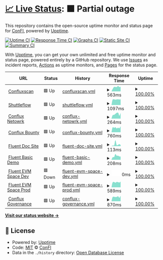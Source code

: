 # [📈 Live Status](https://ConfluxBot.github.io/upt): <!--live status--> **🟧 Partial outage**

This repository contains the open-source uptime monitor and status page for [ConFI](https://ConfluxBot.github.io/upt), powered by [Upptime](https://github.com/upptime/upptime).

[![Uptime CI](https://github.com/ConfluxBot/upt/workflows/Uptime%20CI/badge.svg)](https://github.com/upptime/upptime/actions?query=workflow%3A%22Uptime+CI%22)
[![Response Time CI](https://github.com/ConfluxBot/upt/workflows/Response%20Time%20CI/badge.svg)](https://github.com/upptime/upptime/actions?query=workflow%3A%22Response+Time+CI%22)
[![Graphs CI](https://github.com/ConfluxBot/upt/workflows/Graphs%20CI/badge.svg)](https://github.com/upptime/upptime/actions?query=workflow%3A%22Graphs+CI%22)
[![Static Site CI](https://github.com/ConfluxBot/upt/workflows/Static%20Site%20CI/badge.svg)](https://github.com/upptime/upptime/actions?query=workflow%3A%22Static+Site+CI%22)
[![Summary CI](https://github.com/ConfluxBot/upt/workflows/Summary%20CI/badge.svg)](https://github.com/upptime/upptime/actions?query=workflow%3A%22Summary+CI%22)

With [Upptime](https://upptime.js.org), you can get your own unlimited and free uptime monitor and status page, powered entirely by a GitHub repository. We use [Issues](https://github.com/ConfluxBot/upt/issues) as incident reports, [Actions](https://github.com/ConfluxBot/upt/actions) as uptime monitors, and [Pages](https://ConfluxBot.github.io/upt) for the status page.

<!--start: status pages-->
<!-- This summary is generated by Upptime (https://github.com/upptime/upptime) -->
<!-- Do not edit this manually, your changes will be overwritten -->
<!-- prettier-ignore -->
| URL | Status | History | Response Time | Uptime |
| --- | ------ | ------- | ------------- | ------ |
| <img alt="" src="https://favicons.githubusercontent.com/confluxscan.io" height="13"> [Confluxscan](https://confluxscan.io) | 🟩 Up | [confluxscan.yml](https://github.com/ConfluxBot/upt/commits/HEAD/history/confluxscan.yml) | <details><summary><img alt="Response time graph" src="./graphs/confluxscan/response-time-week.png" height="20"> 563ms</summary><br><a href="https://ConfluxBot.github.io/upt/history/confluxscan"><img alt="Response time 541" src="https://img.shields.io/endpoint?url=https%3A%2F%2Fraw.githubusercontent.com%2FConfluxBot%2Fupt%2FHEAD%2Fapi%2Fconfluxscan%2Fresponse-time.json"></a><br><a href="https://ConfluxBot.github.io/upt/history/confluxscan"><img alt="24-hour response time 607" src="https://img.shields.io/endpoint?url=https%3A%2F%2Fraw.githubusercontent.com%2FConfluxBot%2Fupt%2FHEAD%2Fapi%2Fconfluxscan%2Fresponse-time-day.json"></a><br><a href="https://ConfluxBot.github.io/upt/history/confluxscan"><img alt="7-day response time 563" src="https://img.shields.io/endpoint?url=https%3A%2F%2Fraw.githubusercontent.com%2FConfluxBot%2Fupt%2FHEAD%2Fapi%2Fconfluxscan%2Fresponse-time-week.json"></a><br><a href="https://ConfluxBot.github.io/upt/history/confluxscan"><img alt="30-day response time 513" src="https://img.shields.io/endpoint?url=https%3A%2F%2Fraw.githubusercontent.com%2FConfluxBot%2Fupt%2FHEAD%2Fapi%2Fconfluxscan%2Fresponse-time-month.json"></a><br><a href="https://ConfluxBot.github.io/upt/history/confluxscan"><img alt="1-year response time 540" src="https://img.shields.io/endpoint?url=https%3A%2F%2Fraw.githubusercontent.com%2FConfluxBot%2Fupt%2FHEAD%2Fapi%2Fconfluxscan%2Fresponse-time-year.json"></a></details> | <details><summary><a href="https://ConfluxBot.github.io/upt/history/confluxscan">100.00%</a></summary><a href="https://ConfluxBot.github.io/upt/history/confluxscan"><img alt="All-time uptime 100.00%" src="https://img.shields.io/endpoint?url=https%3A%2F%2Fraw.githubusercontent.com%2FConfluxBot%2Fupt%2FHEAD%2Fapi%2Fconfluxscan%2Fuptime.json"></a><br><a href="https://ConfluxBot.github.io/upt/history/confluxscan"><img alt="24-hour uptime 100.00%" src="https://img.shields.io/endpoint?url=https%3A%2F%2Fraw.githubusercontent.com%2FConfluxBot%2Fupt%2FHEAD%2Fapi%2Fconfluxscan%2Fuptime-day.json"></a><br><a href="https://ConfluxBot.github.io/upt/history/confluxscan"><img alt="7-day uptime 100.00%" src="https://img.shields.io/endpoint?url=https%3A%2F%2Fraw.githubusercontent.com%2FConfluxBot%2Fupt%2FHEAD%2Fapi%2Fconfluxscan%2Fuptime-week.json"></a><br><a href="https://ConfluxBot.github.io/upt/history/confluxscan"><img alt="30-day uptime 100.00%" src="https://img.shields.io/endpoint?url=https%3A%2F%2Fraw.githubusercontent.com%2FConfluxBot%2Fupt%2FHEAD%2Fapi%2Fconfluxscan%2Fuptime-month.json"></a><br><a href="https://ConfluxBot.github.io/upt/history/confluxscan"><img alt="1-year uptime 100.00%" src="https://img.shields.io/endpoint?url=https%3A%2F%2Fraw.githubusercontent.com%2FConfluxBot%2Fupt%2FHEAD%2Fapi%2Fconfluxscan%2Fuptime-year.json"></a></details>
| <img alt="" src="https://favicons.githubusercontent.com/shuttleflow.io" height="13"> [Shuttleflow](https://shuttleflow.io) | 🟩 Up | [shuttleflow.yml](https://github.com/ConfluxBot/upt/commits/HEAD/history/shuttleflow.yml) | <details><summary><img alt="Response time graph" src="./graphs/shuttleflow/response-time-week.png" height="20"> 1097ms</summary><br><a href="https://ConfluxBot.github.io/upt/history/shuttleflow"><img alt="Response time 1043" src="https://img.shields.io/endpoint?url=https%3A%2F%2Fraw.githubusercontent.com%2FConfluxBot%2Fupt%2FHEAD%2Fapi%2Fshuttleflow%2Fresponse-time.json"></a><br><a href="https://ConfluxBot.github.io/upt/history/shuttleflow"><img alt="24-hour response time 1134" src="https://img.shields.io/endpoint?url=https%3A%2F%2Fraw.githubusercontent.com%2FConfluxBot%2Fupt%2FHEAD%2Fapi%2Fshuttleflow%2Fresponse-time-day.json"></a><br><a href="https://ConfluxBot.github.io/upt/history/shuttleflow"><img alt="7-day response time 1097" src="https://img.shields.io/endpoint?url=https%3A%2F%2Fraw.githubusercontent.com%2FConfluxBot%2Fupt%2FHEAD%2Fapi%2Fshuttleflow%2Fresponse-time-week.json"></a><br><a href="https://ConfluxBot.github.io/upt/history/shuttleflow"><img alt="30-day response time 1058" src="https://img.shields.io/endpoint?url=https%3A%2F%2Fraw.githubusercontent.com%2FConfluxBot%2Fupt%2FHEAD%2Fapi%2Fshuttleflow%2Fresponse-time-month.json"></a><br><a href="https://ConfluxBot.github.io/upt/history/shuttleflow"><img alt="1-year response time 1046" src="https://img.shields.io/endpoint?url=https%3A%2F%2Fraw.githubusercontent.com%2FConfluxBot%2Fupt%2FHEAD%2Fapi%2Fshuttleflow%2Fresponse-time-year.json"></a></details> | <details><summary><a href="https://ConfluxBot.github.io/upt/history/shuttleflow">100.00%</a></summary><a href="https://ConfluxBot.github.io/upt/history/shuttleflow"><img alt="All-time uptime 100.00%" src="https://img.shields.io/endpoint?url=https%3A%2F%2Fraw.githubusercontent.com%2FConfluxBot%2Fupt%2FHEAD%2Fapi%2Fshuttleflow%2Fuptime.json"></a><br><a href="https://ConfluxBot.github.io/upt/history/shuttleflow"><img alt="24-hour uptime 100.00%" src="https://img.shields.io/endpoint?url=https%3A%2F%2Fraw.githubusercontent.com%2FConfluxBot%2Fupt%2FHEAD%2Fapi%2Fshuttleflow%2Fuptime-day.json"></a><br><a href="https://ConfluxBot.github.io/upt/history/shuttleflow"><img alt="7-day uptime 100.00%" src="https://img.shields.io/endpoint?url=https%3A%2F%2Fraw.githubusercontent.com%2FConfluxBot%2Fupt%2FHEAD%2Fapi%2Fshuttleflow%2Fuptime-week.json"></a><br><a href="https://ConfluxBot.github.io/upt/history/shuttleflow"><img alt="30-day uptime 100.00%" src="https://img.shields.io/endpoint?url=https%3A%2F%2Fraw.githubusercontent.com%2FConfluxBot%2Fupt%2FHEAD%2Fapi%2Fshuttleflow%2Fuptime-month.json"></a><br><a href="https://ConfluxBot.github.io/upt/history/shuttleflow"><img alt="1-year uptime 100.00%" src="https://img.shields.io/endpoint?url=https%3A%2F%2Fraw.githubusercontent.com%2FConfluxBot%2Fupt%2FHEAD%2Fapi%2Fshuttleflow%2Fuptime-year.json"></a></details>
| <img alt="" src="https://favicons.githubusercontent.com/confluxnetwork.org" height="13"> [Conflux Netowrk](https://confluxnetwork.org) | 🟩 Up | [conflux-netowrk.yml](https://github.com/ConfluxBot/upt/commits/HEAD/history/conflux-netowrk.yml) | <details><summary><img alt="Response time graph" src="./graphs/conflux-netowrk/response-time-week.png" height="20"> 264ms</summary><br><a href="https://ConfluxBot.github.io/upt/history/conflux-netowrk"><img alt="Response time 319" src="https://img.shields.io/endpoint?url=https%3A%2F%2Fraw.githubusercontent.com%2FConfluxBot%2Fupt%2FHEAD%2Fapi%2Fconflux-netowrk%2Fresponse-time.json"></a><br><a href="https://ConfluxBot.github.io/upt/history/conflux-netowrk"><img alt="24-hour response time 319" src="https://img.shields.io/endpoint?url=https%3A%2F%2Fraw.githubusercontent.com%2FConfluxBot%2Fupt%2FHEAD%2Fapi%2Fconflux-netowrk%2Fresponse-time-day.json"></a><br><a href="https://ConfluxBot.github.io/upt/history/conflux-netowrk"><img alt="7-day response time 264" src="https://img.shields.io/endpoint?url=https%3A%2F%2Fraw.githubusercontent.com%2FConfluxBot%2Fupt%2FHEAD%2Fapi%2Fconflux-netowrk%2Fresponse-time-week.json"></a><br><a href="https://ConfluxBot.github.io/upt/history/conflux-netowrk"><img alt="30-day response time 263" src="https://img.shields.io/endpoint?url=https%3A%2F%2Fraw.githubusercontent.com%2FConfluxBot%2Fupt%2FHEAD%2Fapi%2Fconflux-netowrk%2Fresponse-time-month.json"></a><br><a href="https://ConfluxBot.github.io/upt/history/conflux-netowrk"><img alt="1-year response time 316" src="https://img.shields.io/endpoint?url=https%3A%2F%2Fraw.githubusercontent.com%2FConfluxBot%2Fupt%2FHEAD%2Fapi%2Fconflux-netowrk%2Fresponse-time-year.json"></a></details> | <details><summary><a href="https://ConfluxBot.github.io/upt/history/conflux-netowrk">100.00%</a></summary><a href="https://ConfluxBot.github.io/upt/history/conflux-netowrk"><img alt="All-time uptime 100.00%" src="https://img.shields.io/endpoint?url=https%3A%2F%2Fraw.githubusercontent.com%2FConfluxBot%2Fupt%2FHEAD%2Fapi%2Fconflux-netowrk%2Fuptime.json"></a><br><a href="https://ConfluxBot.github.io/upt/history/conflux-netowrk"><img alt="24-hour uptime 100.00%" src="https://img.shields.io/endpoint?url=https%3A%2F%2Fraw.githubusercontent.com%2FConfluxBot%2Fupt%2FHEAD%2Fapi%2Fconflux-netowrk%2Fuptime-day.json"></a><br><a href="https://ConfluxBot.github.io/upt/history/conflux-netowrk"><img alt="7-day uptime 100.00%" src="https://img.shields.io/endpoint?url=https%3A%2F%2Fraw.githubusercontent.com%2FConfluxBot%2Fupt%2FHEAD%2Fapi%2Fconflux-netowrk%2Fuptime-week.json"></a><br><a href="https://ConfluxBot.github.io/upt/history/conflux-netowrk"><img alt="30-day uptime 100.00%" src="https://img.shields.io/endpoint?url=https%3A%2F%2Fraw.githubusercontent.com%2FConfluxBot%2Fupt%2FHEAD%2Fapi%2Fconflux-netowrk%2Fuptime-month.json"></a><br><a href="https://ConfluxBot.github.io/upt/history/conflux-netowrk"><img alt="1-year uptime 100.00%" src="https://img.shields.io/endpoint?url=https%3A%2F%2Fraw.githubusercontent.com%2FConfluxBot%2Fupt%2FHEAD%2Fapi%2Fconflux-netowrk%2Fuptime-year.json"></a></details>
| <img alt="" src="https://favicons.githubusercontent.com/bounty.conflux-chain.org" height="13"> [Conflux Bounty](https://bounty.conflux-chain.org) | 🟩 Up | [conflux-bounty.yml](https://github.com/ConfluxBot/upt/commits/HEAD/history/conflux-bounty.yml) | <details><summary><img alt="Response time graph" src="./graphs/conflux-bounty/response-time-week.png" height="20"> 760ms</summary><br><a href="https://ConfluxBot.github.io/upt/history/conflux-bounty"><img alt="Response time 704" src="https://img.shields.io/endpoint?url=https%3A%2F%2Fraw.githubusercontent.com%2FConfluxBot%2Fupt%2FHEAD%2Fapi%2Fconflux-bounty%2Fresponse-time.json"></a><br><a href="https://ConfluxBot.github.io/upt/history/conflux-bounty"><img alt="24-hour response time 968" src="https://img.shields.io/endpoint?url=https%3A%2F%2Fraw.githubusercontent.com%2FConfluxBot%2Fupt%2FHEAD%2Fapi%2Fconflux-bounty%2Fresponse-time-day.json"></a><br><a href="https://ConfluxBot.github.io/upt/history/conflux-bounty"><img alt="7-day response time 760" src="https://img.shields.io/endpoint?url=https%3A%2F%2Fraw.githubusercontent.com%2FConfluxBot%2Fupt%2FHEAD%2Fapi%2Fconflux-bounty%2Fresponse-time-week.json"></a><br><a href="https://ConfluxBot.github.io/upt/history/conflux-bounty"><img alt="30-day response time 757" src="https://img.shields.io/endpoint?url=https%3A%2F%2Fraw.githubusercontent.com%2FConfluxBot%2Fupt%2FHEAD%2Fapi%2Fconflux-bounty%2Fresponse-time-month.json"></a><br><a href="https://ConfluxBot.github.io/upt/history/conflux-bounty"><img alt="1-year response time 712" src="https://img.shields.io/endpoint?url=https%3A%2F%2Fraw.githubusercontent.com%2FConfluxBot%2Fupt%2FHEAD%2Fapi%2Fconflux-bounty%2Fresponse-time-year.json"></a></details> | <details><summary><a href="https://ConfluxBot.github.io/upt/history/conflux-bounty">100.00%</a></summary><a href="https://ConfluxBot.github.io/upt/history/conflux-bounty"><img alt="All-time uptime 100.00%" src="https://img.shields.io/endpoint?url=https%3A%2F%2Fraw.githubusercontent.com%2FConfluxBot%2Fupt%2FHEAD%2Fapi%2Fconflux-bounty%2Fuptime.json"></a><br><a href="https://ConfluxBot.github.io/upt/history/conflux-bounty"><img alt="24-hour uptime 100.00%" src="https://img.shields.io/endpoint?url=https%3A%2F%2Fraw.githubusercontent.com%2FConfluxBot%2Fupt%2FHEAD%2Fapi%2Fconflux-bounty%2Fuptime-day.json"></a><br><a href="https://ConfluxBot.github.io/upt/history/conflux-bounty"><img alt="7-day uptime 100.00%" src="https://img.shields.io/endpoint?url=https%3A%2F%2Fraw.githubusercontent.com%2FConfluxBot%2Fupt%2FHEAD%2Fapi%2Fconflux-bounty%2Fuptime-week.json"></a><br><a href="https://ConfluxBot.github.io/upt/history/conflux-bounty"><img alt="30-day uptime 100.00%" src="https://img.shields.io/endpoint?url=https%3A%2F%2Fraw.githubusercontent.com%2FConfluxBot%2Fupt%2FHEAD%2Fapi%2Fconflux-bounty%2Fuptime-month.json"></a><br><a href="https://ConfluxBot.github.io/upt/history/conflux-bounty"><img alt="1-year uptime 100.00%" src="https://img.shields.io/endpoint?url=https%3A%2F%2Fraw.githubusercontent.com%2FConfluxBot%2Fupt%2FHEAD%2Fapi%2Fconflux-bounty%2Fuptime-year.json"></a></details>
| <img alt="" src="https://favicons.githubusercontent.com/conflux-chain.github.io" height="13"> [Fluent Doc Site](https://conflux-chain.github.io/fluent-wallet-doc/) | 🟩 Up | [fluent-doc-site.yml](https://github.com/ConfluxBot/upt/commits/HEAD/history/fluent-doc-site.yml) | <details><summary><img alt="Response time graph" src="./graphs/fluent-doc-site/response-time-week.png" height="20"> 113ms</summary><br><a href="https://ConfluxBot.github.io/upt/history/fluent-doc-site"><img alt="Response time 90" src="https://img.shields.io/endpoint?url=https%3A%2F%2Fraw.githubusercontent.com%2FConfluxBot%2Fupt%2FHEAD%2Fapi%2Ffluent-doc-site%2Fresponse-time.json"></a><br><a href="https://ConfluxBot.github.io/upt/history/fluent-doc-site"><img alt="24-hour response time 74" src="https://img.shields.io/endpoint?url=https%3A%2F%2Fraw.githubusercontent.com%2FConfluxBot%2Fupt%2FHEAD%2Fapi%2Ffluent-doc-site%2Fresponse-time-day.json"></a><br><a href="https://ConfluxBot.github.io/upt/history/fluent-doc-site"><img alt="7-day response time 113" src="https://img.shields.io/endpoint?url=https%3A%2F%2Fraw.githubusercontent.com%2FConfluxBot%2Fupt%2FHEAD%2Fapi%2Ffluent-doc-site%2Fresponse-time-week.json"></a><br><a href="https://ConfluxBot.github.io/upt/history/fluent-doc-site"><img alt="30-day response time 94" src="https://img.shields.io/endpoint?url=https%3A%2F%2Fraw.githubusercontent.com%2FConfluxBot%2Fupt%2FHEAD%2Fapi%2Ffluent-doc-site%2Fresponse-time-month.json"></a><br><a href="https://ConfluxBot.github.io/upt/history/fluent-doc-site"><img alt="1-year response time 90" src="https://img.shields.io/endpoint?url=https%3A%2F%2Fraw.githubusercontent.com%2FConfluxBot%2Fupt%2FHEAD%2Fapi%2Ffluent-doc-site%2Fresponse-time-year.json"></a></details> | <details><summary><a href="https://ConfluxBot.github.io/upt/history/fluent-doc-site">100.00%</a></summary><a href="https://ConfluxBot.github.io/upt/history/fluent-doc-site"><img alt="All-time uptime 100.00%" src="https://img.shields.io/endpoint?url=https%3A%2F%2Fraw.githubusercontent.com%2FConfluxBot%2Fupt%2FHEAD%2Fapi%2Ffluent-doc-site%2Fuptime.json"></a><br><a href="https://ConfluxBot.github.io/upt/history/fluent-doc-site"><img alt="24-hour uptime 100.00%" src="https://img.shields.io/endpoint?url=https%3A%2F%2Fraw.githubusercontent.com%2FConfluxBot%2Fupt%2FHEAD%2Fapi%2Ffluent-doc-site%2Fuptime-day.json"></a><br><a href="https://ConfluxBot.github.io/upt/history/fluent-doc-site"><img alt="7-day uptime 100.00%" src="https://img.shields.io/endpoint?url=https%3A%2F%2Fraw.githubusercontent.com%2FConfluxBot%2Fupt%2FHEAD%2Fapi%2Ffluent-doc-site%2Fuptime-week.json"></a><br><a href="https://ConfluxBot.github.io/upt/history/fluent-doc-site"><img alt="30-day uptime 100.00%" src="https://img.shields.io/endpoint?url=https%3A%2F%2Fraw.githubusercontent.com%2FConfluxBot%2Fupt%2FHEAD%2Fapi%2Ffluent-doc-site%2Fuptime-month.json"></a><br><a href="https://ConfluxBot.github.io/upt/history/fluent-doc-site"><img alt="1-year uptime 100.00%" src="https://img.shields.io/endpoint?url=https%3A%2F%2Fraw.githubusercontent.com%2FConfluxBot%2Fupt%2FHEAD%2Fapi%2Ffluent-doc-site%2Fuptime-year.json"></a></details>
| <img alt="" src="https://favicons.githubusercontent.com/dapp-demo.fluentwallet.dev" height="13"> [Fluent Basic Demo](https://dapp-demo.fluentwallet.dev/) | 🟩 Up | [fluent-basic-demo.yml](https://github.com/ConfluxBot/upt/commits/HEAD/history/fluent-basic-demo.yml) | <details><summary><img alt="Response time graph" src="./graphs/fluent-basic-demo/response-time-week.png" height="20"> 208ms</summary><br><a href="https://ConfluxBot.github.io/upt/history/fluent-basic-demo"><img alt="Response time 386" src="https://img.shields.io/endpoint?url=https%3A%2F%2Fraw.githubusercontent.com%2FConfluxBot%2Fupt%2FHEAD%2Fapi%2Ffluent-basic-demo%2Fresponse-time.json"></a><br><a href="https://ConfluxBot.github.io/upt/history/fluent-basic-demo"><img alt="24-hour response time 186" src="https://img.shields.io/endpoint?url=https%3A%2F%2Fraw.githubusercontent.com%2FConfluxBot%2Fupt%2FHEAD%2Fapi%2Ffluent-basic-demo%2Fresponse-time-day.json"></a><br><a href="https://ConfluxBot.github.io/upt/history/fluent-basic-demo"><img alt="7-day response time 208" src="https://img.shields.io/endpoint?url=https%3A%2F%2Fraw.githubusercontent.com%2FConfluxBot%2Fupt%2FHEAD%2Fapi%2Ffluent-basic-demo%2Fresponse-time-week.json"></a><br><a href="https://ConfluxBot.github.io/upt/history/fluent-basic-demo"><img alt="30-day response time 476" src="https://img.shields.io/endpoint?url=https%3A%2F%2Fraw.githubusercontent.com%2FConfluxBot%2Fupt%2FHEAD%2Fapi%2Ffluent-basic-demo%2Fresponse-time-month.json"></a><br><a href="https://ConfluxBot.github.io/upt/history/fluent-basic-demo"><img alt="1-year response time 386" src="https://img.shields.io/endpoint?url=https%3A%2F%2Fraw.githubusercontent.com%2FConfluxBot%2Fupt%2FHEAD%2Fapi%2Ffluent-basic-demo%2Fresponse-time-year.json"></a></details> | <details><summary><a href="https://ConfluxBot.github.io/upt/history/fluent-basic-demo">100.00%</a></summary><a href="https://ConfluxBot.github.io/upt/history/fluent-basic-demo"><img alt="All-time uptime 100.00%" src="https://img.shields.io/endpoint?url=https%3A%2F%2Fraw.githubusercontent.com%2FConfluxBot%2Fupt%2FHEAD%2Fapi%2Ffluent-basic-demo%2Fuptime.json"></a><br><a href="https://ConfluxBot.github.io/upt/history/fluent-basic-demo"><img alt="24-hour uptime 100.00%" src="https://img.shields.io/endpoint?url=https%3A%2F%2Fraw.githubusercontent.com%2FConfluxBot%2Fupt%2FHEAD%2Fapi%2Ffluent-basic-demo%2Fuptime-day.json"></a><br><a href="https://ConfluxBot.github.io/upt/history/fluent-basic-demo"><img alt="7-day uptime 100.00%" src="https://img.shields.io/endpoint?url=https%3A%2F%2Fraw.githubusercontent.com%2FConfluxBot%2Fupt%2FHEAD%2Fapi%2Ffluent-basic-demo%2Fuptime-week.json"></a><br><a href="https://ConfluxBot.github.io/upt/history/fluent-basic-demo"><img alt="30-day uptime 100.00%" src="https://img.shields.io/endpoint?url=https%3A%2F%2Fraw.githubusercontent.com%2FConfluxBot%2Fupt%2FHEAD%2Fapi%2Ffluent-basic-demo%2Fuptime-month.json"></a><br><a href="https://ConfluxBot.github.io/upt/history/fluent-basic-demo"><img alt="1-year uptime 100.00%" src="https://img.shields.io/endpoint?url=https%3A%2F%2Fraw.githubusercontent.com%2FConfluxBot%2Fupt%2FHEAD%2Fapi%2Ffluent-basic-demo%2Fuptime-year.json"></a></details>
| <img alt="" src="https://favicons.githubusercontent.com/evm.fluentwallet.dev" height="13"> [Fluent EVM Space Dev](https://evm.fluentwallet.dev/) | 🟥 Down | [fluent-evm-space-dev.yml](https://github.com/ConfluxBot/upt/commits/HEAD/history/fluent-evm-space-dev.yml) | <details><summary><img alt="Response time graph" src="./graphs/fluent-evm-space-dev/response-time-week.png" height="20"> 0ms</summary><br><a href="https://ConfluxBot.github.io/upt/history/fluent-evm-space-dev"><img alt="Response time 493" src="https://img.shields.io/endpoint?url=https%3A%2F%2Fraw.githubusercontent.com%2FConfluxBot%2Fupt%2FHEAD%2Fapi%2Ffluent-evm-space-dev%2Fresponse-time.json"></a><br><a href="https://ConfluxBot.github.io/upt/history/fluent-evm-space-dev"><img alt="24-hour response time 0" src="https://img.shields.io/endpoint?url=https%3A%2F%2Fraw.githubusercontent.com%2FConfluxBot%2Fupt%2FHEAD%2Fapi%2Ffluent-evm-space-dev%2Fresponse-time-day.json"></a><br><a href="https://ConfluxBot.github.io/upt/history/fluent-evm-space-dev"><img alt="7-day response time 0" src="https://img.shields.io/endpoint?url=https%3A%2F%2Fraw.githubusercontent.com%2FConfluxBot%2Fupt%2FHEAD%2Fapi%2Ffluent-evm-space-dev%2Fresponse-time-week.json"></a><br><a href="https://ConfluxBot.github.io/upt/history/fluent-evm-space-dev"><img alt="30-day response time 607" src="https://img.shields.io/endpoint?url=https%3A%2F%2Fraw.githubusercontent.com%2FConfluxBot%2Fupt%2FHEAD%2Fapi%2Ffluent-evm-space-dev%2Fresponse-time-month.json"></a><br><a href="https://ConfluxBot.github.io/upt/history/fluent-evm-space-dev"><img alt="1-year response time 493" src="https://img.shields.io/endpoint?url=https%3A%2F%2Fraw.githubusercontent.com%2FConfluxBot%2Fupt%2FHEAD%2Fapi%2Ffluent-evm-space-dev%2Fresponse-time-year.json"></a></details> | <details><summary><a href="https://ConfluxBot.github.io/upt/history/fluent-evm-space-dev">100.00%</a></summary><a href="https://ConfluxBot.github.io/upt/history/fluent-evm-space-dev"><img alt="All-time uptime 100.00%" src="https://img.shields.io/endpoint?url=https%3A%2F%2Fraw.githubusercontent.com%2FConfluxBot%2Fupt%2FHEAD%2Fapi%2Ffluent-evm-space-dev%2Fuptime.json"></a><br><a href="https://ConfluxBot.github.io/upt/history/fluent-evm-space-dev"><img alt="24-hour uptime 100.00%" src="https://img.shields.io/endpoint?url=https%3A%2F%2Fraw.githubusercontent.com%2FConfluxBot%2Fupt%2FHEAD%2Fapi%2Ffluent-evm-space-dev%2Fuptime-day.json"></a><br><a href="https://ConfluxBot.github.io/upt/history/fluent-evm-space-dev"><img alt="7-day uptime 100.00%" src="https://img.shields.io/endpoint?url=https%3A%2F%2Fraw.githubusercontent.com%2FConfluxBot%2Fupt%2FHEAD%2Fapi%2Ffluent-evm-space-dev%2Fuptime-week.json"></a><br><a href="https://ConfluxBot.github.io/upt/history/fluent-evm-space-dev"><img alt="30-day uptime 100.00%" src="https://img.shields.io/endpoint?url=https%3A%2F%2Fraw.githubusercontent.com%2FConfluxBot%2Fupt%2FHEAD%2Fapi%2Ffluent-evm-space-dev%2Fuptime-month.json"></a><br><a href="https://ConfluxBot.github.io/upt/history/fluent-evm-space-dev"><img alt="1-year uptime 100.00%" src="https://img.shields.io/endpoint?url=https%3A%2F%2Fraw.githubusercontent.com%2FConfluxBot%2Fupt%2FHEAD%2Fapi%2Ffluent-evm-space-dev%2Fuptime-year.json"></a></details>
| <img alt="" src="https://favicons.githubusercontent.com/evm.fluentwallet.com" height="13"> [Fluent EVM Space Prod](https://evm.fluentwallet.com/) | 🟩 Up | [fluent-evm-space-prod.yml](https://github.com/ConfluxBot/upt/commits/HEAD/history/fluent-evm-space-prod.yml) | <details><summary><img alt="Response time graph" src="./graphs/fluent-evm-space-prod/response-time-week.png" height="20"> 589ms</summary><br><a href="https://ConfluxBot.github.io/upt/history/fluent-evm-space-prod"><img alt="Response time 395" src="https://img.shields.io/endpoint?url=https%3A%2F%2Fraw.githubusercontent.com%2FConfluxBot%2Fupt%2FHEAD%2Fapi%2Ffluent-evm-space-prod%2Fresponse-time.json"></a><br><a href="https://ConfluxBot.github.io/upt/history/fluent-evm-space-prod"><img alt="24-hour response time 651" src="https://img.shields.io/endpoint?url=https%3A%2F%2Fraw.githubusercontent.com%2FConfluxBot%2Fupt%2FHEAD%2Fapi%2Ffluent-evm-space-prod%2Fresponse-time-day.json"></a><br><a href="https://ConfluxBot.github.io/upt/history/fluent-evm-space-prod"><img alt="7-day response time 589" src="https://img.shields.io/endpoint?url=https%3A%2F%2Fraw.githubusercontent.com%2FConfluxBot%2Fupt%2FHEAD%2Fapi%2Ffluent-evm-space-prod%2Fresponse-time-week.json"></a><br><a href="https://ConfluxBot.github.io/upt/history/fluent-evm-space-prod"><img alt="30-day response time 505" src="https://img.shields.io/endpoint?url=https%3A%2F%2Fraw.githubusercontent.com%2FConfluxBot%2Fupt%2FHEAD%2Fapi%2Ffluent-evm-space-prod%2Fresponse-time-month.json"></a><br><a href="https://ConfluxBot.github.io/upt/history/fluent-evm-space-prod"><img alt="1-year response time 395" src="https://img.shields.io/endpoint?url=https%3A%2F%2Fraw.githubusercontent.com%2FConfluxBot%2Fupt%2FHEAD%2Fapi%2Ffluent-evm-space-prod%2Fresponse-time-year.json"></a></details> | <details><summary><a href="https://ConfluxBot.github.io/upt/history/fluent-evm-space-prod">100.00%</a></summary><a href="https://ConfluxBot.github.io/upt/history/fluent-evm-space-prod"><img alt="All-time uptime 100.00%" src="https://img.shields.io/endpoint?url=https%3A%2F%2Fraw.githubusercontent.com%2FConfluxBot%2Fupt%2FHEAD%2Fapi%2Ffluent-evm-space-prod%2Fuptime.json"></a><br><a href="https://ConfluxBot.github.io/upt/history/fluent-evm-space-prod"><img alt="24-hour uptime 100.00%" src="https://img.shields.io/endpoint?url=https%3A%2F%2Fraw.githubusercontent.com%2FConfluxBot%2Fupt%2FHEAD%2Fapi%2Ffluent-evm-space-prod%2Fuptime-day.json"></a><br><a href="https://ConfluxBot.github.io/upt/history/fluent-evm-space-prod"><img alt="7-day uptime 100.00%" src="https://img.shields.io/endpoint?url=https%3A%2F%2Fraw.githubusercontent.com%2FConfluxBot%2Fupt%2FHEAD%2Fapi%2Ffluent-evm-space-prod%2Fuptime-week.json"></a><br><a href="https://ConfluxBot.github.io/upt/history/fluent-evm-space-prod"><img alt="30-day uptime 100.00%" src="https://img.shields.io/endpoint?url=https%3A%2F%2Fraw.githubusercontent.com%2FConfluxBot%2Fupt%2FHEAD%2Fapi%2Ffluent-evm-space-prod%2Fuptime-month.json"></a><br><a href="https://ConfluxBot.github.io/upt/history/fluent-evm-space-prod"><img alt="1-year uptime 100.00%" src="https://img.shields.io/endpoint?url=https%3A%2F%2Fraw.githubusercontent.com%2FConfluxBot%2Fupt%2FHEAD%2Fapi%2Ffluent-evm-space-prod%2Fuptime-year.json"></a></details>
| <img alt="" src="https://favicons.githubusercontent.com/governance.confluxnetwork.org" height="13"> [Conflux Governance](https://governance.confluxnetwork.org/) | 🟩 Up | [conflux-governance.yml](https://github.com/ConfluxBot/upt/commits/HEAD/history/conflux-governance.yml) | <details><summary><img alt="Response time graph" src="./graphs/conflux-governance/response-time-week.png" height="20"> 870ms</summary><br><a href="https://ConfluxBot.github.io/upt/history/conflux-governance"><img alt="Response time 860" src="https://img.shields.io/endpoint?url=https%3A%2F%2Fraw.githubusercontent.com%2FConfluxBot%2Fupt%2FHEAD%2Fapi%2Fconflux-governance%2Fresponse-time.json"></a><br><a href="https://ConfluxBot.github.io/upt/history/conflux-governance"><img alt="24-hour response time 1051" src="https://img.shields.io/endpoint?url=https%3A%2F%2Fraw.githubusercontent.com%2FConfluxBot%2Fupt%2FHEAD%2Fapi%2Fconflux-governance%2Fresponse-time-day.json"></a><br><a href="https://ConfluxBot.github.io/upt/history/conflux-governance"><img alt="7-day response time 870" src="https://img.shields.io/endpoint?url=https%3A%2F%2Fraw.githubusercontent.com%2FConfluxBot%2Fupt%2FHEAD%2Fapi%2Fconflux-governance%2Fresponse-time-week.json"></a><br><a href="https://ConfluxBot.github.io/upt/history/conflux-governance"><img alt="30-day response time 847" src="https://img.shields.io/endpoint?url=https%3A%2F%2Fraw.githubusercontent.com%2FConfluxBot%2Fupt%2FHEAD%2Fapi%2Fconflux-governance%2Fresponse-time-month.json"></a><br><a href="https://ConfluxBot.github.io/upt/history/conflux-governance"><img alt="1-year response time 860" src="https://img.shields.io/endpoint?url=https%3A%2F%2Fraw.githubusercontent.com%2FConfluxBot%2Fupt%2FHEAD%2Fapi%2Fconflux-governance%2Fresponse-time-year.json"></a></details> | <details><summary><a href="https://ConfluxBot.github.io/upt/history/conflux-governance">100.00%</a></summary><a href="https://ConfluxBot.github.io/upt/history/conflux-governance"><img alt="All-time uptime 100.00%" src="https://img.shields.io/endpoint?url=https%3A%2F%2Fraw.githubusercontent.com%2FConfluxBot%2Fupt%2FHEAD%2Fapi%2Fconflux-governance%2Fuptime.json"></a><br><a href="https://ConfluxBot.github.io/upt/history/conflux-governance"><img alt="24-hour uptime 100.00%" src="https://img.shields.io/endpoint?url=https%3A%2F%2Fraw.githubusercontent.com%2FConfluxBot%2Fupt%2FHEAD%2Fapi%2Fconflux-governance%2Fuptime-day.json"></a><br><a href="https://ConfluxBot.github.io/upt/history/conflux-governance"><img alt="7-day uptime 100.00%" src="https://img.shields.io/endpoint?url=https%3A%2F%2Fraw.githubusercontent.com%2FConfluxBot%2Fupt%2FHEAD%2Fapi%2Fconflux-governance%2Fuptime-week.json"></a><br><a href="https://ConfluxBot.github.io/upt/history/conflux-governance"><img alt="30-day uptime 100.00%" src="https://img.shields.io/endpoint?url=https%3A%2F%2Fraw.githubusercontent.com%2FConfluxBot%2Fupt%2FHEAD%2Fapi%2Fconflux-governance%2Fuptime-month.json"></a><br><a href="https://ConfluxBot.github.io/upt/history/conflux-governance"><img alt="1-year uptime 100.00%" src="https://img.shields.io/endpoint?url=https%3A%2F%2Fraw.githubusercontent.com%2FConfluxBot%2Fupt%2FHEAD%2Fapi%2Fconflux-governance%2Fuptime-year.json"></a></details>

<!--end: status pages-->

[**Visit our status website →**](https://ConfluxBot.github.io/upt)

## 📄 License

- Powered by: [Upptime](https://github.com/upptime/upptime)
- Code: [MIT](./LICENSE) © [ConFI](https://ConfluxBot.github.io/upt)
- Data in the `./history` directory: [Open Database License](https://opendatacommons.org/licenses/odbl/1-0/)
